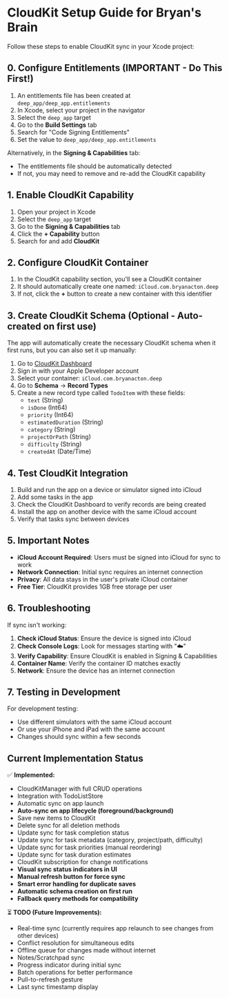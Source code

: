 # CloudKit Setup Guide for Bryan's Brain

Follow these steps to enable CloudKit sync in your Xcode project:

## 0. Configure Entitlements (IMPORTANT - Do This First!)

1. An entitlements file has been created at `deep_app/deep_app.entitlements`
2. In Xcode, select your project in the navigator
3. Select the `deep_app` target
4. Go to the **Build Settings** tab
5. Search for "Code Signing Entitlements"
6. Set the value to `deep_app/deep_app.entitlements`

Alternatively, in the **Signing & Capabilities** tab:
- The entitlements file should be automatically detected
- If not, you may need to remove and re-add the CloudKit capability

## 1. Enable CloudKit Capability

1. Open your project in Xcode
2. Select the `deep_app` target
3. Go to the **Signing & Capabilities** tab
4. Click the **+ Capability** button
5. Search for and add **CloudKit**

## 2. Configure CloudKit Container

1. In the CloudKit capability section, you'll see a CloudKit container
2. It should automatically create one named: `iCloud.com.bryanacton.deep`
3. If not, click the **+** button to create a new container with this identifier

## 3. Create CloudKit Schema (Optional - Auto-created on first use)

The app will automatically create the necessary CloudKit schema when it first runs, but you can also set it up manually:

1. Go to [CloudKit Dashboard](https://icloud.developer.apple.com/)
2. Sign in with your Apple Developer account
3. Select your container: `iCloud.com.bryanacton.deep`
4. Go to **Schema** → **Record Types**
5. Create a new record type called `TodoItem` with these fields:
   - `text` (String)
   - `isDone` (Int64)
   - `priority` (Int64)
   - `estimatedDuration` (String)
   - `category` (String)
   - `projectOrPath` (String)
   - `difficulty` (String)
   - `createdAt` (Date/Time)

## 4. Test CloudKit Integration

1. Build and run the app on a device or simulator signed into iCloud
2. Add some tasks in the app
3. Check the CloudKit Dashboard to verify records are being created
4. Install the app on another device with the same iCloud account
5. Verify that tasks sync between devices

## 5. Important Notes

- **iCloud Account Required**: Users must be signed into iCloud for sync to work
- **Network Connection**: Initial sync requires an internet connection
- **Privacy**: All data stays in the user's private iCloud container
- **Free Tier**: CloudKit provides 1GB free storage per user

## 6. Troubleshooting

If sync isn't working:

1. **Check iCloud Status**: Ensure the device is signed into iCloud
2. **Check Console Logs**: Look for messages starting with "☁️" 
3. **Verify Capability**: Ensure CloudKit is enabled in Signing & Capabilities
4. **Container Name**: Verify the container ID matches exactly
5. **Network**: Ensure the device has an internet connection

## 7. Testing in Development

For development testing:
- Use different simulators with the same iCloud account
- Or use your iPhone and iPad with the same account
- Changes should sync within a few seconds

## Current Implementation Status

✅ **Implemented:**
- CloudKitManager with full CRUD operations
- Integration with TodoListStore
- Automatic sync on app launch
- **Auto-sync on app lifecycle (foreground/background)**
- Save new items to CloudKit
- Delete sync for all deletion methods
- Update sync for task completion status
- Update sync for task metadata (category, project/path, difficulty)
- Update sync for task priorities (manual reordering)
- Update sync for task duration estimates
- CloudKit subscription for change notifications
- **Visual sync status indicators in UI**
- **Manual refresh button for force sync**
- **Smart error handling for duplicate saves**
- **Automatic schema creation on first run**
- **Fallback query methods for compatibility**

⏳ **TODO (Future Improvements):**
- Real-time sync (currently requires app relaunch to see changes from other devices)
- Conflict resolution for simultaneous edits
- Offline queue for changes made without internet
- Notes/Scratchpad sync 
- Progress indicator during initial sync
- Batch operations for better performance
- Pull-to-refresh gesture
- Last sync timestamp display 